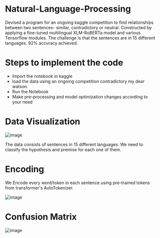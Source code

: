 # Natural-Language-Processing
Devised a program for an ongoing kaggle competition to find relationships between two sentences- similar, contradictory or neutral. Constructed by applying a fine-tuned multilingual XLM-RoBERTa model and various Tensorflow modules. The challenge is that the sentences are in 15 different languages. 92% accuracy achieved.

# Steps to implement the code

* Import the notebook in kaggle
* load the data using an ongoing competition contradictory my dear watson. 
* Run the Notebook 
* Make pre-processing and model optimization changes according to your need

# Data Visualization

![image](https://user-images.githubusercontent.com/78380617/144985727-4410ed88-910e-4634-b836-2b0ac58f1566.png)

The data consists of sentences in 15 different languages. We need to classify the hypothesis and premise for each one of them. 

# Encoding

We Encode every word/token in each sentence using pre-trained tokens from transformer's AutoTokenizer. 

![image](https://user-images.githubusercontent.com/78380617/144986072-28048964-9656-46f3-92b7-3e87ccce242f.png)

# Confusion Matrix

![image](https://user-images.githubusercontent.com/78380617/144986431-9eaab63e-76eb-4908-a4c5-4e3b4809e1f7.png)


